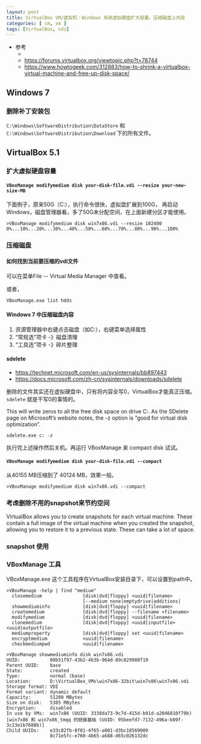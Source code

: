 ```yaml
---
layout: post
title: VirtualBox VM/虚拟机：Windows 系统虚拟硬盘扩大容量，压缩磁盘上内容
categories: [ cm, vm ]
tags: [VirtualBox, vdi]
---
```


* 参考
  * []()
  * <https://forums.virtualbox.org/viewtopic.php?t=78744>
  * <https://www.howtogeek.com/312883/how-to-shrink-a-virtualbox-virtual-machine-and-free-up-disk-space/>


## Windows 7

### 删除补丁安装包

`C:\Windows\SoftwareDistribution\DataStore` 和 `C:\Windows\SoftwareDistribution\Download` 下的所有文件。




## VirtualBox 5.1

### 扩大虚拟硬盘容量

#### `VBoxManage modifymedium disk your-disk-file.vdi --resize your-new-size-MB`

下面例子，原来50G（C:），执行命令很快，虚拟盘扩展到100G，
再启动Windows，磁盘管理器看，多了50G未分配空间，在上面新建分区才能使用。

~~~、
>VBoxManage modifymedium disk win7x86.vdi --resize 102400
0%...10%...20%...30%...40%...50%...60%...70%...80%...90%...100%
~~~

### 压缩磁盘


#### 如何找到当前要压缩的vdi文件

可以在菜单File -- Virtual Media Manager 中查看。

或者，

~~~
VBoxManage.exe list hdds
~~~


#### Windows 7 中压缩磁盘内容

1. 资源管理器中右键点击磁盘（如C:），右键菜单选择属性
1. “常规选”项卡 -》磁盘清理
1. “工具选”项卡 -》碎片整理


#### sdelete

* <https://technet.microsoft.com/en-us/sysinternals/bb897443>
* <https://docs.microsoft.com/zh-cn/sysinternals/downloads/sdelete>

删除的文件其实还在虚拟硬盘中，只有将内容全写0，VirtualBox才能真正压缩。
`sdelete` 就是干写0的事情的。


This will write zeros to all the free disk space on drive C:.
As the SDelete page on Microsoft’s website notes, the -z option is “good for virtual disk optimization”.

~~~
sdelete.exe c: -z
~~~

执行完上述操作然后关机。再运行 VBoxManage 来 compact disk 试试。


#### `VBoxManage modifymedium disk your-disk-file.vdi --compact`

从40155 MB压缩到了 40124 MB，效果一般。

~~~
>VBoxManage modifymedium disk win7x86.vdi --compact
~~~






### 考虑删除不用的snapshot来节约空间

VirtualBox allows you to create snapshots for each virtual machine. These contain a full image of the virtual machine when you created the snapshot, allowing you to restore it to a previous state. These can take a lot of space.





### snapshot 使用






### VBoxManage 工具

VBoxManage.exe 这个工具程序在VirtualBox安装目录下，可以设置到path中。


~~~
>VBoxManage -help | find "medium"
  closemedium               [disk|dvd|floppy] <uuid|filename>
                            [--medium none|emptydrive|additions|
  showmediuminfo            [disk|dvd|floppy] <uuid|filename>
  createmedium              [disk|dvd|floppy] --filename <filename>
  modifymedium              [disk|dvd|floppy] <uuid|filename>
  clonemedium               [disk|dvd|floppy] <uuid|inputfile> <uuid|outputfile>
  mediumproperty            [disk|dvd|floppy] set <uuid|filename>
  encryptmedium             <uuid|filename>
  checkmediumpwd            <uuid|filename>
~~~

~~~
>VBoxManage showmediuminfo disk win7x86.vdi
UUID:           08b51f97-43b2-4b3b-964d-89c829988f19
Parent UUID:    base
State:          created
Type:           normal (base)
Location:       D:\VirtualBox_VMs\win7x86-32bit\win7x86\win7x86.vdi
Storage format: VDI
Format variant: dynamic default
Capacity:       51200 MBytes
Size on disk:   5385 MBytes
Encryption:     disabled
In use by VMs:  win7x86 (UUID: 3338da73-9c7d-415d-b91d-a2046810f79b) [win7x86 和 win7x86_tmqq 的链接基础 (UUID: 95beefd7-7132-496a-b89f-3c23e1b7688b)]
Child UUIDs:    e33c82fb-8f81-4f65-a001-d3bc18569009
                8c71e5fc-e760-4b65-a688-d65c026132dc
~~~




